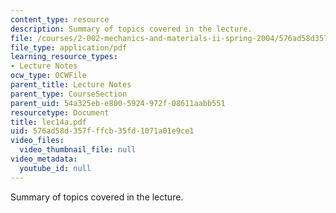 ```yaml
---
content_type: resource
description: Summary of topics covered in the lecture.
file: /courses/2-002-mechanics-and-materials-ii-spring-2004/576ad58d357fffcb35fd1071a01e9ce1_lec14a.pdf
file_type: application/pdf
learning_resource_types:
- Lecture Notes
ocw_type: OCWFile
parent_title: Lecture Notes
parent_type: CourseSection
parent_uid: 54a325eb-e800-5924-972f-08611aabb551
resourcetype: Document
title: lec14a.pdf
uid: 576ad58d-357f-ffcb-35fd-1071a01e9ce1
video_files:
  video_thumbnail_file: null
video_metadata:
  youtube_id: null
---
```

Summary of topics covered in the lecture.

